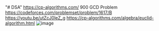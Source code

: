 "# DSA" 
https://cp-algorithms.com/
900
GCD Problem   https://codeforces.com/problemset/problem/1617/B    https://youtu.be/utZcJ0leZ_g https://cp-algorithms.com/algebra/euclid-algorithm.html
![image](https://user-images.githubusercontent.com/84795217/148494624-2355a999-161d-4353-b6fd-1fc79f81c298.png)

